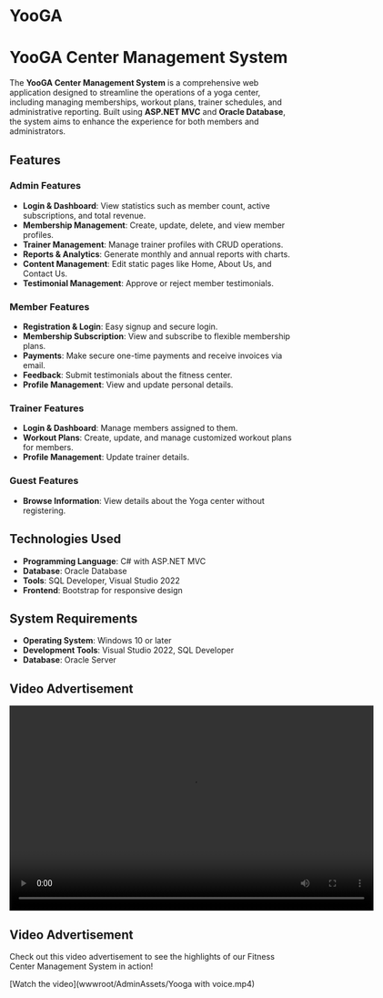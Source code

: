 # YooGA

# YooGA Center Management System

The **YooGA Center Management System** is a comprehensive web application designed to streamline the operations of a yoga center, including managing memberships, workout plans, trainer schedules, and administrative reporting. Built using **ASP.NET MVC** and **Oracle Database**, the system aims to enhance the experience for both members and administrators.

## Features

### Admin Features
- **Login & Dashboard**: View statistics such as member count, active subscriptions, and total revenue.
- **Membership Management**: Create, update, delete, and view member profiles.
- **Trainer Management**: Manage trainer profiles with CRUD operations.
- **Reports & Analytics**: Generate monthly and annual reports with charts.
- **Content Management**: Edit static pages like Home, About Us, and Contact Us.
- **Testimonial Management**: Approve or reject member testimonials.

### Member Features
- **Registration & Login**: Easy signup and secure login.
- **Membership Subscription**: View and subscribe to flexible membership plans.
- **Payments**: Make secure one-time payments and receive invoices via email.
- **Feedback**: Submit testimonials about the fitness center.
- **Profile Management**: View and update personal details.

### Trainer Features
- **Login & Dashboard**: Manage members assigned to them.
- **Workout Plans**: Create, update, and manage customized workout plans for members.
- **Profile Management**: Update trainer details.

### Guest Features
- **Browse Information**: View details about the Yoga center without registering.

## Technologies Used
- **Programming Language**: C# with ASP.NET MVC
- **Database**: Oracle Database
- **Tools**: SQL Developer, Visual Studio 2022
- **Frontend**: Bootstrap for responsive design

## System Requirements
- **Operating System**: Windows 10 or later
- **Development Tools**: Visual Studio 2022, SQL Developer
- **Database**: Oracle Server

## Video Advertisement

<video width="640" height="360" controls>
  <source src="wwwroot/AdminAssets/Yooga with voice.mp4" type="video/mp4">
  Your browser does not support the video tag.
</video>

## Video Advertisement

Check out this video advertisement to see the highlights of our Fitness Center Management System in action!

[Watch the video](wwwroot/AdminAssets/Yooga with voice.mp4)

